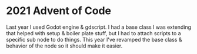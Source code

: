 # 2021 Advent of Code

Last year I used Godot engine & gdscript. I had a base class I was extending that helped with setup & boiler plate stuff, but I had to attach scripts to a specific sub node to do things. This year I've revamped the base class & behavior of the node so it should make it easier.